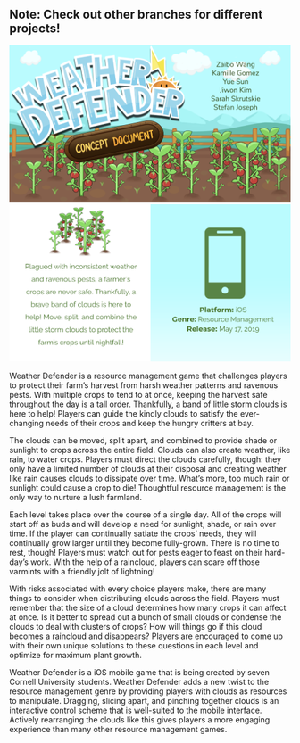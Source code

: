 ## Note: Check out other branches for different projects!

![WeatherDefender](/wd-1.png)
![What is this game?](/wd-2.png)

Weather Defender is a resource management game that challenges players to protect their farm’s harvest from harsh weather patterns and ravenous pests. With multiple crops to tend to at once, keeping the harvest safe throughout the day is a tall order. Thankfully, a band of little storm clouds is here to help! Players can guide the kindly clouds to satisfy the ever-changing needs of their crops and keep the hungry critters at bay.

The clouds can be moved, split apart, and combined to provide shade or sunlight to crops across the entire field. Clouds can also create weather, like rain, to water crops. Players must direct the clouds carefully, though: they only have a limited number of clouds at their disposal and creating weather like rain causes clouds to dissipate over time. What’s more, too much rain or sunlight could cause a crop to die! Thoughtful resource management is the only way to nurture a lush farmland.

Each level takes place over the course of a single day. All of the crops will start off as buds and will develop a need for sunlight, shade, or rain over time. If the player can continually satiate the crops’ needs, they will continually grow larger until they become fully-grown. There is no time to rest, though! Players must watch out for pests eager to feast on their hard-day’s work. With the help of a raincloud, players can scare off those varmints with a friendly jolt of lightning!

With risks associated with every choice players make, there are many things to consider when distributing clouds across the field. Players must remember that the size of a cloud determines how many crops it can affect at once. Is it better to spread out a bunch of small clouds or condense the clouds to deal with clusters of crops? How will things go if this cloud becomes a raincloud and disappears? Players are encouraged to come up with their own unique solutions to these questions in each level and optimize for maximum plant growth. 

Weather Defender is a iOS mobile game that is being created by seven Cornell University students. Weather Defender adds a new twist to the resource management genre by providing players with clouds as resources to manipulate. Dragging, slicing apart, and pinching together clouds is an interactive control scheme that is well-suited to the mobile interface. Actively rearranging the clouds like this gives players a more engaging experience than many other resource management games.


